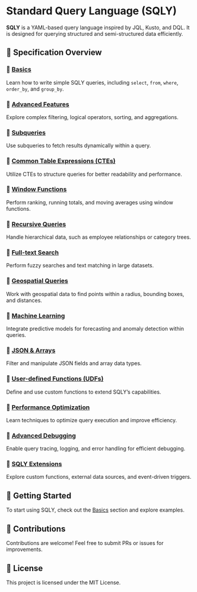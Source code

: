 # Standard Query Language (SQLY)

**SQLY** is a YAML-based query language inspired by JQL, Kusto, and DQL. It is designed for querying structured and semi-structured data efficiently.

## 📖 Specification Overview

### 🔹 [Basics](basics.md)

Learn how to write simple SQLY queries, including `select`, `from`, `where`, `order_by`, and `group_by`.

### 🔹 [Advanced Features](advanced_features.md)

Explore complex filtering, logical operators, sorting, and aggregations.

### 🔹 [Subqueries](subqueries.md)

Use subqueries to fetch results dynamically within a query.

### 🔹 [Common Table Expressions (CTEs)](ctes.md)

Utilize CTEs to structure queries for better readability and performance.

### 🔹 [Window Functions](window_functions.md)

Perform ranking, running totals, and moving averages using window functions.

### 🔹 [Recursive Queries](recursive_queries.md)

Handle hierarchical data, such as employee relationships or category trees.

### 🔹 [Full-text Search](full_text_search.md)

Perform fuzzy searches and text matching in large datasets.

### 🔹 [Geospatial Queries](geospatial_queries.md)

Work with geospatial data to find points within a radius, bounding boxes, and distances.

### 🔹 [Machine Learning](machine_learning.md)

Integrate predictive models for forecasting and anomaly detection within queries.

### 🔹 [JSON & Arrays](json_arrays.md)

Filter and manipulate JSON fields and array data types.

### 🔹 [User-defined Functions (UDFs)](user_defined_functions.md)

Define and use custom functions to extend SQLY’s capabilities.

### 🔹 [Performance Optimization](performance.md)

Learn techniques to optimize query execution and improve efficiency.

### 🔹 [Advanced Debugging](debugging.md)

Enable query tracing, logging, and error handling for efficient debugging.

### 🔹 [SQLY Extensions](extensions.md)

Explore custom functions, external data sources, and event-driven triggers.

## 🚀 Getting Started

To start using SQLY, check out the [Basics](basics.md) section and explore examples.

## 📌 Contributions

Contributions are welcome! Feel free to submit PRs or issues for improvements.

## 📜 License

This project is licensed under the MIT License.
